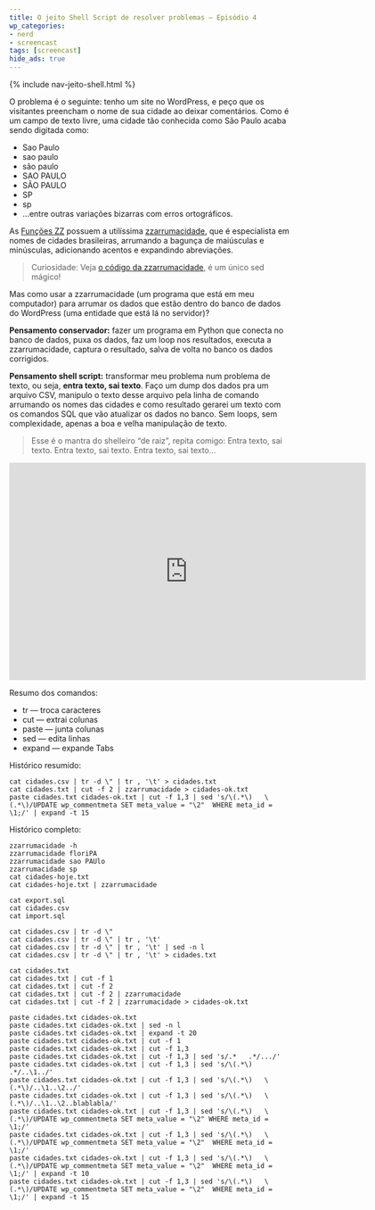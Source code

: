 ```yaml
---
title: O jeito Shell Script de resolver problemas – Episódio 4
wp_categories:
- nerd
- screencast
tags: [screencast]
hide_ads: true
---
```



{% include nav-jeito-shell.html %}

O problema é o seguinte: tenho um site no WordPress, e peço que os visitantes preencham o nome de sua cidade ao deixar comentários. Como é um campo de texto livre, uma cidade tão conhecida como São Paulo acaba sendo digitada como:

- Sao Paulo
- sao paulo
- são paulo
- SAO PAULO
- SÃO PAULO
- SP
- sp
- …entre outras variações bizarras com erros ortográficos.

As [Funções ZZ](http://funcoeszz.net/) possuem a utilíssima [zzarrumacidade](http://funcoeszz.net/man.html#zzarrumacidade), que é especialista em nomes de cidades brasileiras, arrumando a bagunça de maiúsculas e minúsculas, adicionando acentos e expandindo abreviações.

> Curiosidade: Veja [o código da zzarrumacidade](https://github.com/aureliojargas/funcoeszz/blob/master/zz/zzarrumacidade.sh), é um único sed mágico!

Mas como usar a zzarrumacidade (um programa que está em meu computador) para arrumar os dados que estão dentro do banco de dados do WordPress (uma entidade que está lá no servidor)?

**Pensamento conservador:** fazer um programa em Python que conecta no banco de dados, puxa os dados, faz um loop nos resultados, executa a zzarrumacidade, captura o resultado, salva de volta no banco os dados corrigidos.

**Pensamento shell script:** transformar meu problema num problema de texto, ou seja, **entra texto, sai texto**. Faço um dump dos dados pra um arquivo CSV, manipulo o texto desse arquivo pela linha de comando arrumando os nomes das cidades e como resultado gerarei um texto com os comandos SQL que vão atualizar os dados no banco. Sem loops, sem complexidade, apenas a boa e velha manipulação de texto.

> Esse é o mantra do shelleiro “de raiz”, repita comigo: Entra texto, sai texto. Entra texto, sai texto. Entra texto, sai texto...

<p><span class="embed-youtube" style="text-align:center; display: block;"><iframe class="youtube-player" type="text/html" width="640" height="390" src="http://www.youtube.com/embed/woN4BZjr0Os?version=3&amp;rel=1&amp;fs=1&amp;showsearch=0&amp;showinfo=1&amp;iv_load_policy=1&amp;wmode=transparent" frameborder="0"></iframe></span></p>

Resumo dos comandos:

- tr — troca caracteres
- cut — extrai colunas
- paste — junta colunas
- sed — edita linhas
- expand — expande Tabs

Histórico resumido:

```
cat cidades.csv | tr -d \" | tr , '\t' > cidades.txt
cat cidades.txt | cut -f 2 | zzarrumacidade > cidades-ok.txt
paste cidades.txt cidades-ok.txt | cut -f 1,3 | sed 's/\(.*\)	\(.*\)/UPDATE wp_commentmeta SET meta_value = "\2" 	WHERE meta_id = \1;/' | expand -t 15
```

Histórico completo:

```
zzarrumacidade -h
zzarrumacidade floriPA
zzarrumacidade sao PAUlo
zzarrumacidade sp
cat cidades-hoje.txt
cat cidades-hoje.txt | zzarrumacidade

cat export.sql
cat cidades.csv
cat import.sql

cat cidades.csv | tr -d \"
cat cidades.csv | tr -d \" | tr , '\t'
cat cidades.csv | tr -d \" | tr , '\t' | sed -n l
cat cidades.csv | tr -d \" | tr , '\t' > cidades.txt

cat cidades.txt
cat cidades.txt | cut -f 1
cat cidades.txt | cut -f 2
cat cidades.txt | cut -f 2 | zzarrumacidade
cat cidades.txt | cut -f 2 | zzarrumacidade > cidades-ok.txt

paste cidades.txt cidades-ok.txt
paste cidades.txt cidades-ok.txt | sed -n l
paste cidades.txt cidades-ok.txt | expand -t 20
paste cidades.txt cidades-ok.txt | cut -f 1
paste cidades.txt cidades-ok.txt | cut -f 1,3
paste cidades.txt cidades-ok.txt | cut -f 1,3 | sed 's/.*	.*/.../'
paste cidades.txt cidades-ok.txt | cut -f 1,3 | sed 's/\(.*\)	.*/..\1../'
paste cidades.txt cidades-ok.txt | cut -f 1,3 | sed 's/\(.*\)	\(.*\)/..\1..\2../'
paste cidades.txt cidades-ok.txt | cut -f 1,3 | sed 's/\(.*\)	\(.*\)/..\1..\2..blablabla/'
paste cidades.txt cidades-ok.txt | cut -f 1,3 | sed 's/\(.*\)	\(.*\)/UPDATE wp_commentmeta SET meta_value = "\2" WHERE meta_id = \1;/'
paste cidades.txt cidades-ok.txt | cut -f 1,3 | sed 's/\(.*\)	\(.*\)/UPDATE wp_commentmeta SET meta_value = "\2" 	WHERE meta_id = \1;/'
paste cidades.txt cidades-ok.txt | cut -f 1,3 | sed 's/\(.*\)	\(.*\)/UPDATE wp_commentmeta SET meta_value = "\2" 	WHERE meta_id = \1;/' | expand -t 10
paste cidades.txt cidades-ok.txt | cut -f 1,3 | sed 's/\(.*\)	\(.*\)/UPDATE wp_commentmeta SET meta_value = "\2" 	WHERE meta_id = \1;/' | expand -t 15
```
